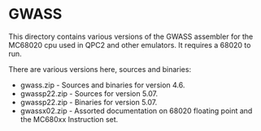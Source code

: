 # GWASS

This directory contains various versions of the GWASS assembler
for the MC68020 cpu used in QPC2 and other emulators. It requires
a 68020 to run.

There are various versions here, sources and binaries:

* gwass.zip - Sources and binaries for version 4.6.
* gwassp22.zip - Sources for version 5.07.
* gwassp22.zip - Binaries for version 5.07.
* gwassx02.zip - Assorted documentation on 68020 floating point 
and the MC680xx Instruction set.

